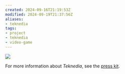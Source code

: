```yaml
---
created: 2024-09-16T21:19:53Z
modified: 2024-09-19T21:37:56Z
aliases:
- teknedia
tags:
- project
- teknedia
- video-game
---
```


![](../press-kits/teknedia/screen-15.jpg)

For more information about _Teknedia_, see the [press kit](../press-kits/teknedia/index.md).

